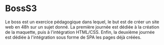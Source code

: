 # BossS3
Le boss est un exercice pédagogique dans lequel, le but est de créer un site web en 48h sur un sujet donné. La première journée est dédiée à la création de la maquette, puis à l'intégration HTML/CSS. Enfin, la deuxième journée est dédiée à l'intégration sous forme de SPA les pages déjà créées.
